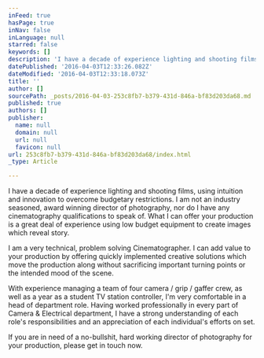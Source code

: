 ```yaml
---
inFeed: true
hasPage: true
inNav: false
inLanguage: null
starred: false
keywords: []
description: 'I have a decade of experience lighting and shooting films, using intuition and innovation to overcome budgetary restrictions. I am not an industry seasoned, award winning director of photography, nor do I have any cinematography qualifications to speak of. What I can offer your production is a great deal of experience using low budget equipment to create images which reveal story.'
datePublished: '2016-04-03T12:33:26.082Z'
dateModified: '2016-04-03T12:33:18.073Z'
title: ''
author: []
sourcePath: _posts/2016-04-03-253c8fb7-b379-431d-846a-bf83d203da68.md
published: true
authors: []
publisher:
  name: null
  domain: null
  url: null
  favicon: null
url: 253c8fb7-b379-431d-846a-bf83d203da68/index.html
_type: Article

---
```

I have a decade of experience lighting and shooting films, using intuition and innovation to overcome budgetary restrictions. I am not an industry seasoned, award winning director of photography, nor do I have any cinematography qualifications to speak of. What I can offer your production is a great deal of experience using low budget equipment to create images which reveal story.

I am a very technical, problem solving Cinematographer. I can add value to your production by offering quickly implemented creative solutions which move the production along without sacrificing important turning points or the intended mood of the scene.

With experience managing a team of four camera / grip / gaffer crew, as well as a year as a student TV station controller, I'm very comfortable in a head of department role. Having worked professionally in every part of Camera & Electrical department, I have a strong understanding of each role's responsibilities and an appreciation of each individual's efforts on set.

If you are in need of a no-bullshit, hard working director of photography for your production, please get in touch now.